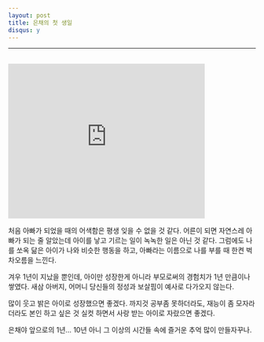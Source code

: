 ```yaml
---
layout: post
title: 은채의 첫 생일
disqus: y
---
```




---
<br>

<iframe width="400" height="315" src="http://www.youtube.com/embed/IdxCs-jVPDc" frameborder="0" allowfullscreen></iframe>



<br>

처음 아빠가 되었을 때의 어색함은 평생 잊을 수 없을 것 같다. 어른이 되면 자연스레 아빠가 되는 줄 알았는데 아이를 낳고 기르는 일이 녹녹한 일은 아닌 것 같다. 그럼에도 나를 쏘옥 닮은 아이가 나와 비슷한 행동을 하고, 아빠라는 이름으로 나를 부를 때 한켠 벅차오름을 느낀다. 

겨우 1년이 지났을 뿐인데, 아이만 성장한게 아니라 부모로써의 경험치가 1년 만큼이나 쌓였다. 새삼 아버지, 어머니 당신들의 정성과 보살핌이 예사로 다가오지 않는다. 

많이 웃고 밝은 아이로 성장했으면 좋겠다. 까지것 공부좀 못하더라도, 재능이 좀 모자라더라도 본인 하고 싶은 것 실컷 하면서 사랑 받는 아이로 자랐으면 좋겠다. 

은채야 앞으로의 1년… 10년 아니 그 이상의 시간들 속에 즐거운 추억 많이 만들자꾸나. 

<br>


